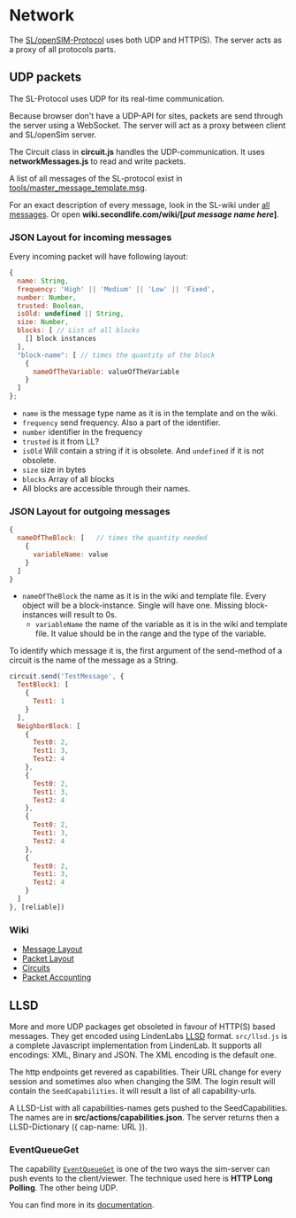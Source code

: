 # Network

The [SL/openSIM-Protocol](http://wiki.secondlife.com/wiki/Protocol) uses both UDP and HTTP(S).
The server acts as a proxy of all protocols parts.

## UDP packets
The SL-Protocol uses UDP for its real-time communication.

Because browser don't have a UDP-API for sites, packets are send through the server using a WebSocket. The server will act as a proxy between client and SL/openSim server.

The Circuit class in **circuit.js** handles the UDP-communication. It uses **networkMessages.js** to read and write packets.

A list of all messages of the SL-protocol exist in [tools/master_message_template.msg](http://secondlife.com/app/message_template/master_message_template.msg).

For an exact description of every message, look in the SL-wiki under [all messages](http://wiki.secondlife.com/wiki/Category:Messages). Or open **wiki.secondlife.com/wiki/[_put message name here_]**.

### JSON Layout for incoming messages
Every incoming packet will have following layout:

```javascript
{
  name: String,
  frequency: 'High' || 'Medium' || 'Low' || 'Fixed',
  number: Number,
  trusted: Boolean,
  isOld: undefined || String,
  size: Number,
  blocks: [ // List of all blocks
    [] block instances
  ],
  "block-name": [ // times the quantity of the block
    {
      nameOfTheVariable: valueOfTheVariable
    }
  ]
};
```

* `name` is the message type name as it is in the template and on the wiki.
* `frequency` send frequency. Also a part of the identifier.
* `number` identifier in the frequency
* `trusted` is it from LL?
* `isOld` Will contain a string if it is obsolete. And `undefined` if it is not obsolete.
* `size` size in bytes
* `blocks` Array of all blocks
* All blocks are accessible through their names.

### JSON Layout for outgoing messages

```javascript
{
  nameOfTheBlock: [   // times the quantity needed
    {
      variableName: value
    }
  ]
}
 ```
* `nameOfTheBlock` the name as it is in the wiki and template file. Every object will be a block-instance. Single will have one. Missing block-instances will result to 0s.
  * `variableName` the name of the variable as it is in the wiki and template file. It value should be in the range and the type of the variable.

To identify which message it is, the first argument of the send-method of a circuit is the name of the message as a String.

```javascript
circuit.send('TestMessage', {
  TestBlock1: [
    {
      Test1: 1
    }
  ],
  NeighborBlock: [
    {
      Test0: 2,
      Test1: 3,
      Test2: 4
    },
    {
      Test0: 2,
      Test1: 3,
      Test2: 4
    },
    {
      Test0: 2,
      Test1: 3,
      Test2: 4
    },
    {
      Test0: 2,
      Test1: 3,
      Test2: 4
    }
  ]
}, [reliable])
```

### Wiki
* [Message Layout](http://wiki.secondlife.com/wiki/Message_Layout)
* [Packet Layout](http://wiki.secondlife.com/wiki/Packet_Layout)
* [Circuits](http://wiki.secondlife.com/wiki/Circuits)
* [Packet Accounting](http://wiki.secondlife.com/wiki/Packet_Accounting)

## LLSD

More and more UDP packages get obsoleted in favour of HTTP(S) based messages. They get encoded using LindenLabs [LLSD](http://wiki.secondlife.com/wiki/LLSD) format. `src/llsd.js` is a complete Javascript implementation from LindenLab. It supports all encodings: XML, Binary and JSON. The XML encoding is the default one.

The http endpoints get revered as capabilities. Their URL change for every session and sometimes also when changing the SIM. The login result will contain the `SeedCapabilities`. it will result a list of all capability-urls.

A LLSD-List with all capabilities-names gets pushed to the SeedCapabilities.
The names are in **src/actions/capabilities.json**.
The server returns then a LLSD-Dictionary ({ cap-name: URL }).

### EventQueueGet

The capability [`EventQueueGet`](http://wiki.secondlife.com/wiki/EventQueueGet) is one of the two ways the sim-server can push events to the client/viewer. The technique used here is __HTTP Long Polling__. The other being UDP.

You can find more in its [documentation](http://wiki.secondlife.com/wiki/EventQueueGet).
